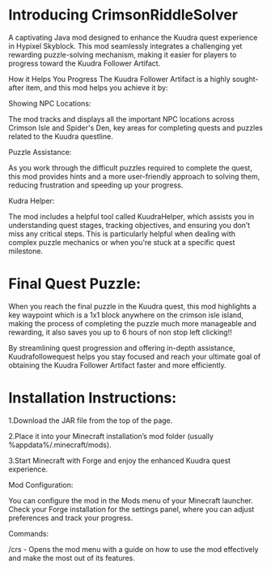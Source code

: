 # Introducing CrimsonRiddleSolver
A captivating Java mod designed to enhance the Kuudra quest experience in Hypixel Skyblock. This mod seamlessly integrates a challenging yet rewarding puzzle-solving mechanism, making it easier for players to progress toward the Kuudra Follower Artifact.

How it Helps You Progress
The Kuudra Follower Artifact is a highly sought-after item, and this mod helps you achieve it by:

Showing NPC Locations: 

The mod tracks and displays all the important NPC locations across Crimson Isle and Spider's Den, key areas for completing quests and puzzles related to the Kuudra questline.

Puzzle Assistance:

As you work through the difficult puzzles required to complete the quest, this mod provides hints and a more user-friendly approach to solving them, reducing frustration and speeding up your progress.

Kudra Helper: 

The mod includes a helpful tool called KuudraHelper, which assists you in understanding quest stages, tracking objectives, and ensuring you don’t miss any critical steps. This is particularly helpful when dealing with complex puzzle mechanics or when you're stuck at a specific quest milestone.

# Final Quest Puzzle: 

When you reach the final puzzle in the Kuudra quest, this mod highlights a key waypoint which is a 1x1 block anywhere on the crimson isle island, making the process of completing the puzzle much more manageable and rewarding, it also saves you up to 6 hours of non stop left clicking!!

By streamlining quest progression and offering in-depth assistance, Kuudrafollowequest helps you stay focused and reach your ultimate goal of obtaining the Kuudra Follower Artifact faster and more efficiently.

# Installation Instructions:

1.Download the JAR file from the top of the page.

2.Place it into your Minecraft installation’s mod folder (usually %appdata%/.minecraft/mods).

3.Start Minecraft with Forge and enjoy the enhanced Kuudra quest experience.

Mod Configuration:

You can configure the mod in the Mods menu of your Minecraft launcher. Check your Forge installation for the settings panel, where you can adjust preferences and track your progress.

Commands:

/crs - Opens the mod menu with a guide on how to use the mod effectively and make the most out of its features.




